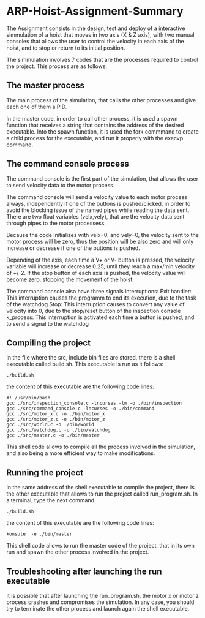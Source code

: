 # ARP-Hoist-Assignment-Summary

The Assignment consists in the design, test and deploy of a interactive simmulation of a hoist that moves in two axis (X & Z axis), with two manual consoles that allows the user to control the velocity in each axis of the hoist, and to stop or return to its initial position.

The simmulation involves 7 codes that are the processes required to control the project. This process are as follows:


## The master process
The main process of the simulation, that calls the other processes and give each one of them a PID.

In the master code, in order to call other process, it is used a spawn function that receives a string that contains the address of the desired executable. Into the spawn function, it is used the fork commmand to create a child process for the executable, and run it properly with the execvp command.

## The command console process
The command console is the first part of the simulation, that allows the user to send velocity data to the motor process.

The command console will send a velocity value to each motor process always, independently if one of the buttons is pushed/clicked, in order to avoid the blocking issue of the named pipes while reading the data sent. There are two float variables (velx,vely), that are the velocity data sent through pipes to the motor processess.

Because the code initializes with velx=0, and vely=0, the velocity sent to the motor process will be zero, thus the position will be also zero and will only increase or decrease if one of the buttons is pushed. 

Depending of the axis, each time a V+ or V- button is pressed, the velocity variable will increase or decrease 0.25, until they reach a max/min velocity of +/-2. If the stop button of each axis is pushed, the velocity value will become zero, stopping the movement of the hoist.

The command console also have three signals interruptions:                                                                                                          Exit handler: This interruption causes the programm to end its execution, due to the task of the watchdog                                                               Stop: This interruption causes to convert any value of velocity into 0, due to the stop/reset button of the inspection console                                k_process: This interruption is activated each time a button is pushed, and to send a signal to the watchdog

## Compiling the project

In the file where the src, include bin files are stored, there is a shell executable called build.sh. This executable is run as it follows:

```console
./build.sh
```
the content of this executable are the following code lines:
```console
#! /usr/bin/bash
gcc ./src/inspection_console.c -lncurses -lm -o ./bin/inspection
gcc ./src/command_console.c -lncurses -o ./bin/command
gcc ./src/motor_x.c -o ./bin/motor_x
gcc ./src/motor_z.c -o ./bin/motor_z
gcc ./src/world.c -o ./bin/world
gcc ./src/watchdog.c -o ./bin/watchdog
gcc ./src/master.c -o ./bin/master
```
This shell code allows to compile all the process involved in the simulation, and also being a more efficient way to make modifications.

## Running the project

In the same address of the shell executable to compile the project, there is the other executable that allows to run the project called run_program.sh. In a terminal, type the next command

```console
./build.sh
```
the content of this executable are the following code lines:

```console
konsole  -e ./bin/master
```
This shell code allows to run the master code of the project, that in its own run and spawn the other process involved in the project.

## Troubleshooting after launching the run executable

It is possible that after launching the run_program.sh, the motor x or motor z process crashes and compromises the simulation. In any case, you should try to terminate the other process and launch again the shell executable.
